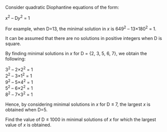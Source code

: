<p>Consider quadratic Diophantine equations of the form:</p>
<p class="margin_left"><i>x</i><sup>2</sup> – D<i>y</i><sup>2</sup> = 1</p>
<p>For example, when D=13, the minimal solution in <i>x</i> is 649<sup>2</sup> – 13×180<sup>2</sup> = 1.</p>
<p>It can be assumed that there are no solutions in positive integers when D is square.</p>
<p>By finding minimal solutions in <i>x</i> for D = {2, 3, 5, 6, 7}, we obtain the following:</p>
<p class="margin_left">3<sup>2</sup> – 2×2<sup>2</sup> = 1<br />
2<sup>2</sup> – 3×1<sup>2</sup> = 1<br /><span class="red strong">9</span><sup>2</sup> – 5×4<sup>2</sup> = 1<br />
5<sup>2</sup> – 6×2<sup>2</sup> = 1<br />
8<sup>2</sup> – 7×3<sup>2</sup> = 1</p>
<p>Hence, by considering minimal solutions in <i>x</i> for D ≤ 7, the largest <i>x</i> is obtained when D=5.</p>
<p>Find the value of D ≤ 1000 in minimal solutions of <i>x</i> for which the largest value of <i>x</i> is obtained.</p>

